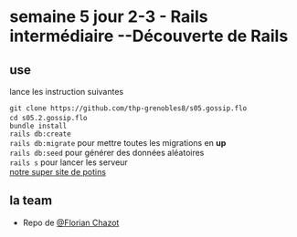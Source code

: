 # semaine 5 jour 2-3 - Rails intermédiaire --Découverte de Rails

## use

lance les instruction suivantes

`git clone https://github.com/thp-grenobles8/s05.gossip.flo`<br>
`cd s05.2.gossip.flo` <br>
`bundle install`<br>
`rails db:create`<br>
`rails db:migrate` pour mettre toutes les migrations en **up**<br>
`rails db:seed` pour générer des données aléatoires<br>
`rails s` pour lancer les serveur<br>
 <a href="http://localhost:3000/ ">notre super site de potins</a>


## la team

- Repo de <a href="https://thehackingproject.slack.com/messages/UHFNBN79D/">@Florian Chazot</a>
